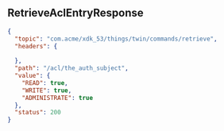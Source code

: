 ## RetrieveAclEntryResponse

```json
{
  "topic": "com.acme/xdk_53/things/twin/commands/retrieve",
  "headers": {
    
  },
  "path": "/acl/the_auth_subject",
  "value": {
    "READ": true,
    "WRITE": true,
    "ADMINISTRATE": true
  },
  "status": 200
}
```

